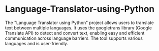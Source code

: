 # Language-Translator-using-Python
The "Language Translator using Python" project allows users to translate text between multiple languages. It uses the googletrans library (Google Translate API) to detect and convert text, enabling easy and efficient communication across language barriers. The tool supports various languages and is user-friendly.
